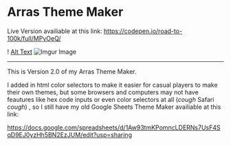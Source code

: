 # Arras Theme Maker
Live Version availiable at this link: https://codepen.io/road-to-100k/full/MPyOeQ/

! [Alt Text](https://i.imgur.com/KZBskAT.png)
![Imgur Image](http://i.imgur.com/zTONrOD.jpg)

____

This is Version 2.0 of my Arras Theme Maker.

I added in html color selectors to make it easier for casual players to make their own themes, but some browsers and computers may not have feautures like hex code inputs or even color selectors at all (*cough* Safari *cough*) , so I still have my old Google Sheets Theme Maker availiable at this link: 

https://docs.google.com/spreadsheets/d/1Aw93tmKPomncLDERNs7UsF4SqD9EJ0yzHh5BN2EzJUM/edit?usp=sharing
